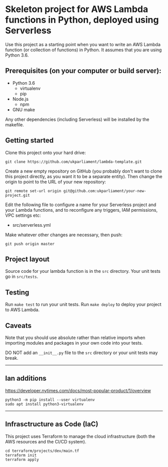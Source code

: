 Skeleton project for AWS Lambda functions in Python, deployed using Serverless
==============================================================================

Use this project as a starting point when you want to write an AWS Lambda
function (or collection of functions) in Python. It assumes that you are using
Python 3.6.

## Prerequisites (on your computer or build server):

 * Python 3.6
   * virtualenv
   * pip
 * Node.js
   * npm
 * GNU make

Any other dependencies (including Serverless) will be installed by the makefile.

## Getting started

Clone this project onto your hard drive:

    git clone https://github.com/ukparliament/lambda-template.git

Create a new empty repository on GitHub (you probably don't want to clone this
project directly, as you want it to be a separate entity). Then change the
origin to point to the URL of your new repository:

    git remote set-url origin git@github.com:ukparliament/your-new-project.git

Edit the following file to configure a name for your Serverless project and
your Lambda functions, and to reconfigure any triggers, IAM permissions, VPC
settings etc:

 * src/serverless.yml

Make whatever other changes are necessary, then push:

    git push origin master

## Project layout

Source code for your lambda function is in the `src` directory. Your unit tests
go in `src/tests`.

## Testing

Run `make test` to run your unit tests.
Run `make deploy` to deploy your project to AWS Lambda.

## Caveats

Note that you should use absolute rather than relative imports when importing
modules and packages in your own code into your tests.

DO NOT add an `__init__.py` file to the `src` directory or your unit tests may
break.

---

## Ian additions

https://developer.nytimes.com/docs/most-popular-product/1/overview

```
python3 -m pip install --user virtualenv
sudo apt install python3-virtualenv
```

---

## Infrasctructure as Code (IaC)

This project uses Terraform to manage the cloud infrastructure (both the AWS resources and the CI/CD system).

```
cd terraform/projects/dev/main.tf
terraform init
terraform apply
```